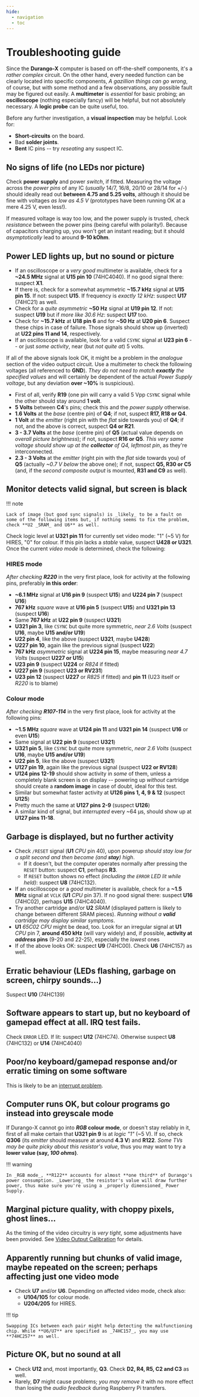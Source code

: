 ```yaml
---
hide:
  - navigation
  - toc
---
```

# Troubleshooting guide

Since the **Durango-X** computer is based on off-the-shelf components, it's a _rather complex_ circuit.
On the other hand, every needed function can be clearly located into specific components, _A gazillion things can go wrong_,
of course, but with some method and a few observations, any possible fault may be figured out easily. A **multimeter** is
_essential_ for basic probing; an **oscilloscope** (nothing especially fancy) will be helpful, but not absolutely necessary.
A **logic probe** can be quite useful, too.

Before any further investigation, a **visual inspection** may be helpful. Look for:

* **Short-circuits** on the board.
* Bad **solder joints**.
* **Bent** IC pins -- try _reseating_ any suspect IC.
 
## No signs of life (no LEDs nor picture)

Check **power supply** and power _switch_, if fitted. Measuring the voltage across the _power pins_ of any IC (_usually_ 14/7,
16/8, 20/10 or 28/14 for +/-) should ideally read out **between 4.75 and 5.25 volts**, although it should be fine with voltages
_as low as 4.5 V_ (prototypes have been running OK at a mere 4.25 V, even less!).

If measured voltage is way too low, and the power supply is trusted, check _resistance_ between the power pins (being careful with polarity!). Because of capacitors charging up, you won't get an instant reading; but it should _asymptotically_ lead to around **9-10 kOhm**.

## Power LED lights up, but no sound or picture

* If an oscilloscope or a _very good_ multimeter is available, check for a **~24.5 MHz** signal at **U15 pin 10** (74HC4040). If no good signal there: suspect **X1**.
* If there is, check for a somewhat asymmetric **~15.7 kHz** signal at **U15 pin 15**. If not: suspect **U15**. If frequency is _exactly 12 kHz_: suspect **U17** (74HC21) as well.
* Check for a _quite asymmetric_ **~50 Hz** signal at **U19 pin 12**. If not: suspect **U19** but if _more like 30.6 Hz_: suspect **U17** too.
* Check for **~15.7 kHz** at **U18 pin 6** and for **~50 Hz** at **U20 pin 6**. Suspect these chips in case of failure. Those signals should show up (inverted) at **U22 pins 11 and 14**, respectively.
* If an oscilloscope is available, look for a valid `CSYNC` signal at **U23 pin 6** -- or just _some activity_, near (but _not quite at_) 5 volts.

If all of the above signals look OK, it might be a problem in the _analogue_ section of the video outpuct circuit. Use a multimeter to check the following voltages (all referenced to **GND**). _They do not need to match **exactly** the specified values_ and will certainly be dependent of the actual _Power Supply voltage_, but any deviation **over ~10%** is suspicious).

* First of all, verify **R19** (one pin will carry a valid 5 Vpp `CSYNC` signal while the other should stay around **1 volt**.
* **5 Volts** between **C4**'s pins; check this and the _power supply_ otherwise.
* **1.6 Volts** at the _base_ (centre pin) of **Q4**; if not, suspect **R17, R18 or Q4**.
* **1 Volt** at the _emitter_ (right pin with the _flat_ side towards you) of **Q4**; if not, and the above is correct, suspect **Q4 or R21**.
* **3 - 3.7 Volts** at the _base_ (centre pin) of **Q5** (actual value depends on _overall picture brightness_); if not, suspect **R16 or Q5**. _This very same voltage should show up at the **collector** of Q4, leftmost pin_, as they're interconnected.
* **2.3 - 3 Volts** at the _emitter_ (right pin with the _flat_ side towards you) of **Q5** (actually _~0.7 V below_ the above one); if not, suspect **Q5, R30 or C5** (and, if the _second composite output_ is mounted, **R31 and C9** as well).

## Monitor detects valid signal, but screen is black

!!! note

	Lack of image (but good sync signals) is _likely_ to be a fault on some of the following items but, if nothing seems to fix the problem, check **U2 _SRAM_ and U6** as well.
	
Check logic level at **U321 pin 11** for currently set video mode: "1" (~5 V) for HIRES, "0" for colour. If this pin lacks a _stable_ value, suspect **U428 or U321**. Once the current _video mode_ is determined, check the following:

### HIRES mode

_After checking **R220**_ in the very first place, look for activity at the following pins, preferably **in this order**:

* **~6.1 MHz** signal at **U16 pin 9** (suspect **U15**) and **U224 pin 7** (suspect **U16**)
* **767 kHz** _square_ wave at **U16 pin 5** (suspect **U15**) and **U321 pin 13** (suspect **U16**)
* Same **767 kHz** at **U22 pin 9** (suspect **U321**)
* **U321 pin 3**, like `CSYNC` but quite more symmetric, _near 2.6 Volts_ (suspect **U16**, maybe **U15 and/or U19**)
* **U22 pin 4**, like the above (suspect **U321**, maybe **U428**)
* **U227 pin 10**, again like the previous signal (suspect **U22**)
* **767 kHz** _asymmetric_ signal at **U224 pin 15**, maybe measuring _near 4.7 Volts_ (suspect **U227 or U15**)
* **U23 pin 9** (suspect **U224** or _R824_ if fitted)
* **U227 pin 9** (suspect **U23 or RV231**)
* **U23 pin 12** (suspect **U227** or _R825_ if fitted) and **pin 11** (U23 itself or _R220_ is to blame)

### Colour mode

_After checking **R107-114**_ in the very first place, look for activity at the following pins:

* **~1.5 MHz** _square_ wave at **U124 pin 11** and **U321 pin 14** (suspect **U16** or even **U15**)
* Same signal at **U22 pin 9** (suspect **U321**)
* **U321 pin 5**, like `CSYNC` but quite more symmetric, _near 2.6 Volts_ (suspect **U16**, maybe **U15 and/or U19**)
* **U22 pin 5**, like the above (suspect **U321**)
* **U127 pin 19**, again like the previous signal (suspect **U22 or RV128**)
* **U124 pins 12-19** should show activity in _some_ of them, unless a completely blank screen is on display -- powering up _without_ cartridge should create a **random image** in case of doubt, ideal for this test.
* Similar but somewhat faster activity at **U126 pins 1, 4, 9 & 12** (suspect **U125**)
* Pretty much the same at **U127 pins 2-9** (suspect **U126**)
* A similar kind of signal, but _interrupted_ every ~64 µs, should show up at **U127 pins 11-18**.

## Garbage is displayed, but no further activity

* Check `/RESET` signal (**U1** _CPU_ pin 40), upon powerup _should stay low for a split second and then become (and **stay**) high_.
	* If it doesn't, but the computer operates normally after pressing the `RESET` button: suspect **C1**, perhaps **R3**.
	* If `RESET` button shows no effect _(including the `ERROR` LED lit while held)_: suspect **U8** (74HC132).
* If an oscilloscope or a _good_ multimeter is available, check for a **~1.5 MHz** signal at `VCLK` (**U1** _CPU_ pin 37). If no good signal there: suspect  **U16** (74HC02), perhaps **U15** (74HC4040).
* Try another cartridge and/or **U2** _SRAM_ (displayed pattern is likely to change between different SRAM pieces). _Running without a **valid** cartridge may display similar symptoms_.
* **U1** _65C02 CPU_ might be dead, too. Look for an irregular signal at **U1** _CPU_ pin 7, **around 450 kHz** (will vary widely) and, if possible, **activity at _address_ pins** (9-20 and 22-25), especially the _lowest_ ones
* If of the above looks OK: suspect **U9** (74HC00). Check **U6** (74HC157) as well.

## Erratic behaviour (LEDs flashing, garbage on screen, chirpy sounds...)

Suspect **U10** (74HC139)

## Software appears to start up, but no keyboard of gamepad effect at all. IRQ test fails.

Check `ERROR` LED. If lit: suspect **U12** (74HC74). Otherwise suspect **U8** (74HC132) or **U14** (74HC4040)

## Poor/no keyboard/gamepad response and/or erratic timing on some software

This is likely to be an [interrupt problem](hardware/irq.md).

## Computer runs OK, but colour programs go instead into greyscale mode

If Durango-X cannot go into **_RGB_ colour mode**, or doesn't stay reliably in it, first of all make certain that **U321 pin 9** is at _logic "1"_ (~5 V). If so, check **Q306** (its _emitter_ should measure at around **4.3 V**) and **R122**. _Some TVs may be quite picky about this resistor's value_, thus you may want to try a **lower value (say, _100 ohms_)**.

!!! warning

	In _RGB mode_, **R122** accounts for almost **one third** of Durango's power consumption. _Lowering_ the resistor's value will draw further power, thus make sure you're using a _properly dimensioned_ Power Supply.

## Marginal picture quality, with choppy pixels, ghost lines...

As the timing of the video circuitry is _very tight_, some adjustments have been provided. See [Video Output Calibration](software/vdu_calib.md) for details.

## Apparently running but chunks of valid image, maybe repeated on the screen; perhaps affecting just one video mode

* Check **U7** and/or **U6**. Depending on affected video mode, check also:
	* **U104/105** for colour mode.
	* **U204/205** for HIRES.

!!! tip

	Swapping ICs between each pair might help detecting the malfunctioning chip. While **U6/U7** are specified as _74HC157_, you may use **74HC257** as well.

## Picture OK, but no sound at all

* Check **U12** and, most importantly, **Q3**. Check **D2, R4, R5, C2 and C3** as well.
* Rarely, **D7** might cause problems; _you may remove it_ with no more effect than losing the _audio feedback_ during Raspberry Pi transfers.
